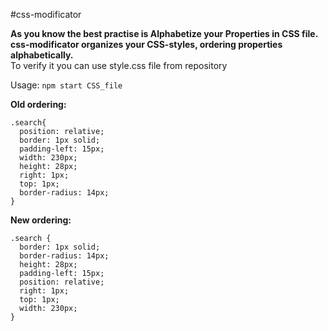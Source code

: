 #css-modificator

**As you know the best practise is Alphabetize your Properties in CSS file.**  
**css-modificator organizes your CSS-styles, ordering properties alphabetically.**  
To verify it you can use style.css file from repository

Usage: `npm start CSS_file    `

**Old ordering:**  
```
.search{  
  position: relative;  
  border: 1px solid;  
  padding-left: 15px;  
  width: 230px;  
  height: 28px;  
  right: 1px;  
  top: 1px;  
  border-radius: 14px;  
}    
```

**New ordering:**  
```
.search {  
  border: 1px solid;  
  border-radius: 14px;  
  height: 28px;  
  padding-left: 15px;  
  position: relative;  
  right: 1px;  
  top: 1px;  
  width: 230px;  
}
```


